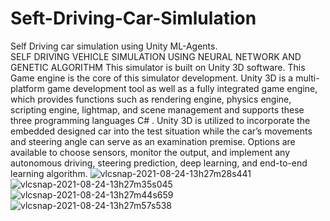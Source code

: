 # Seft-Driving-Car-Simlulation
Self Driving car simulation using Unity ML-Agents.<br>
SELF DRIVING VEHICLE SIMULATION USING NEURAL NETWORK AND GENETIC ALGORITHM
This simulator is built on Unity 3D software. This Game engine is the core of this simulator development. Unity 3D is a multi-platform game development tool as well as a fully integrated game engine, which provides functions such as rendering engine, physics engine, scripting engine, lightmap, and scene management and supports these three programming languages C# .
Unity 3D is utilized to incorporate the embedded designed car into the test situation while the car’s movements and steering angle can serve as an examination premise. Options are available to choose sensors, monitor the output, and implement any autonomous driving, steering prediction, deep learning, and end-to-end learning algorithm.
![vlcsnap-2021-08-24-13h27m28s441](https://user-images.githubusercontent.com/60938632/130579857-a471bc0b-5166-4342-b033-4109452ef0bc.png)
![vlcsnap-2021-08-24-13h27m35s045](https://user-images.githubusercontent.com/60938632/130579863-8fffcbdd-62e6-4cb5-9c9c-71e12d4efd61.png)
![vlcsnap-2021-08-24-13h27m44s659](https://user-images.githubusercontent.com/60938632/130579865-6ded81ea-8ce2-43b4-86b1-e3ba49395e05.png)
![vlcsnap-2021-08-24-13h27m57s538](https://user-images.githubusercontent.com/60938632/130579867-e4d0cac1-b6f1-47bc-960e-0905e529560a.png)

